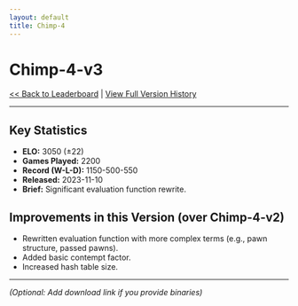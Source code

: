 ```yaml
---
layout: default
title: Chimp-4
---
```


# Chimp-4-v3

[<< Back to Leaderboard](/) | [View Full Version History](../version-history.md)

---

## Key Statistics

*   **ELO:** 3050 (±22)
*   **Games Played:** 2200
*   **Record (W-L-D):** 1150-500-550
*   **Released:** 2023-11-10
*   **Brief:** Significant evaluation function rewrite.

## Improvements in this Version (over Chimp-4-v2)

*   Rewritten evaluation function with more complex terms (e.g., pawn structure, passed pawns).
*   Added basic contempt factor.
*   Increased hash table size.

<!-- For the base version (chimp-4.md), the heading would be "Initial Features" -->
<!-- e.g., ## Initial Features -->
<!-- * Alpha-beta search with PVS -->
<!-- * ... -->

---

*(Optional: Add download link if you provide binaries)*
<!-- [Download Chimp-4-v3 (UCI Engine)](link-to-your-download) -->
